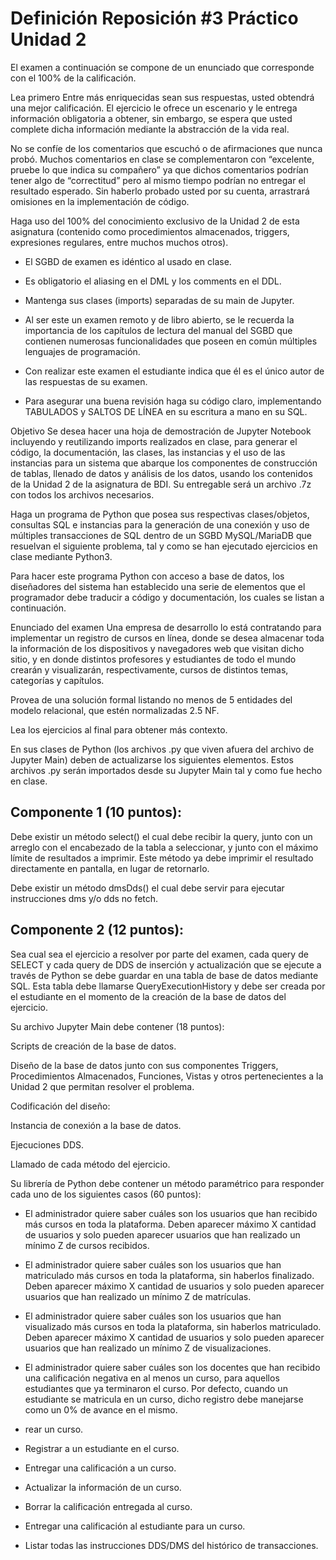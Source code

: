 # Definición Reposición #3 Práctico Unidad 2

El examen a continuación se compone de un enunciado que corresponde con el 100% de la calificación.

Lea primero 
Entre más enriquecidas sean sus respuestas, usted obtendrá una mejor calificación. El ejercicio le ofrece un escenario y le entrega información obligatoria a obtener, sin embargo, se espera que usted complete dicha información mediante la abstracción de la vida real.

No se confíe de los comentarios que escuchó o de afirmaciones que nunca probó. Muchos comentarios en clase se complementaron con “excelente, pruebe lo que indica su compañero” ya que dichos comentarios podrían tener algo de “correctitud” pero al mismo tiempo podrían no entregar el resultado esperado. Sin haberlo probado usted por su cuenta, arrastrará omisiones en la implementación de código. 

Haga uso del 100% del conocimiento exclusivo de la Unidad 2 de esta asignatura (contenido como procedimientos almacenados, triggers, expresiones regulares, entre muchos muchos otros). 

- El SGBD de examen es idéntico al usado en clase. 

- Es obligatorio el aliasing en el DML y los comments en el DDL.

- Mantenga sus clases (imports) separadas de su main de Jupyter.

- Al ser este un examen remoto y de libro abierto, se le recuerda la importancia de los capítulos de lectura del manual del SGBD que contienen numerosas funcionalidades que poseen en común múltiples lenguajes de programación.

- Con realizar este examen el estudiante indica que él es el único autor de las respuestas de su examen.

- Para asegurar una buena revisión haga su código claro, implementando TABULADOS y SALTOS DE LÍNEA en su escritura a mano en su SQL.



Objetivo
Se desea hacer una hoja de demostración de Jupyter Notebook incluyendo y reutilizando imports realizados en clase, para generar el código, la documentación, las clases, las instancias y el uso de las instancias para un sistema que abarque los componentes de construcción de tablas, llenado de datos y análisis de los datos, usando los contenidos de la Unidad 2 de la asignatura de BDI. Su entregable será un archivo .7z con todos los archivos necesarios.


Haga un programa de Python que posea sus respectivas clases/objetos, consultas SQL e instancias para la generación de una conexión y uso de múltiples transacciones de SQL dentro de un SGBD MySQL/MariaDB que resuelvan el siguiente problema, tal y como se han ejecutado ejercicios en clase mediante Python3.

Para hacer este programa Python con acceso a base de datos, los diseñadores del sistema han establecido una serie de elementos que el programador debe traducir a código y documentación, los cuales se listan a continuación. 


Enunciado del examen
Una empresa de desarrollo lo está contratando para implementar un registro de cursos en línea, donde se desea almacenar toda la información de los dispositivos y navegadores web que visitan dicho sitio, y en donde distintos profesores y estudiantes de todo el mundo crearán y visualizarán, respectivamente, cursos de distintos temas, categorías y capítulos. 


Provea de una solución formal listando no menos de 5 entidades del modelo relacional, que estén normalizadas 2.5 NF.


Lea los ejercicios al final para obtener más contexto.


En sus clases de Python (los archivos .py que viven afuera del archivo de Jupyter Main) deben de actualizarse los siguientes elementos. Estos archivos .py serán importados desde su Jupyter Main tal y como fue hecho en clase.

## Componente 1 (10 puntos):

Debe existir un método select() el cual debe recibir la query, junto con un arreglo con el encabezado de la tabla a seleccionar, y junto con el máximo límite de resultados a imprimir. Este método ya debe imprimir el resultado directamente en pantalla, en lugar de retornarlo. 

Debe existir un método dmsDds() el cual debe servir para ejecutar instrucciones dms y/o dds no fetch. 

## Componente 2 (12 puntos):

Sea cual sea el ejercicio a resolver por parte del examen, cada query de SELECT y cada query de DDS de inserción y actualización que se ejecute a través de Python se debe guardar en una tabla de base de datos mediante SQL. Esta tabla debe llamarse QueryExecutionHistory y debe ser creada por el estudiante en el momento de la creación de la base de datos del ejercicio.


Su archivo Jupyter Main debe contener (18 puntos):

Scripts de creación de la base de datos.

Diseño de la base de datos junto con sus componentes Triggers, Procedimientos Almacenados, Funciones, Vistas y otros pertenecientes a la Unidad 2 que permitan resolver el problema.

Codificación del diseño:

Instancia de conexión a la base de datos.

Ejecuciones DDS.

Llamado de cada método del ejercicio.


Su librería de Python debe contener un método paramétrico para responder cada uno de los siguientes casos (60 puntos):

- El administrador quiere saber cuáles son los usuarios que han recibido más cursos en toda la plataforma. Deben aparecer máximo X cantidad de usuarios y solo pueden aparecer usuarios que han realizado un mínimo Z de cursos recibidos.

- El administrador quiere saber cuáles son los usuarios que han matriculado más cursos en toda la plataforma, sin haberlos finalizado. Deben aparecer máximo X cantidad de usuarios y solo pueden aparecer usuarios que han realizado un mínimo Z de matrículas.

- El administrador quiere saber cuáles son los usuarios que han visualizado más cursos en toda la plataforma, sin haberlos matriculado. Deben aparecer máximo X cantidad de usuarios y solo pueden aparecer usuarios que han realizado un mínimo Z de visualizaciones.

- El administrador quiere saber cuáles son los docentes que han recibido una calificación negativa en al menos un curso, para aquellos estudiantes que ya terminaron el curso. Por defecto, cuando un estudiante se matricula en un curso, dicho registro debe manejarse como un 0% de avance en el mismo.

- rear un curso.

- Registrar a un estudiante en el curso.

- Entregar una calificación a un curso.

- Actualizar la información de un curso.

- Borrar la calificación entregada al curso.

- Entregar una calificación al estudiante para un curso.

- Listar todas las instrucciones DDS/DMS del histórico de transacciones.